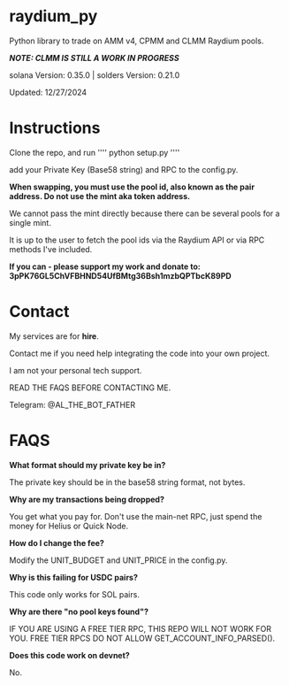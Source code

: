 # raydium_py

Python library to trade on AMM v4, CPMM and CLMM Raydium pools. 

***NOTE: CLMM IS STILL A WORK IN PROGRESS***

solana Version: 0.35.0 | solders Version: 0.21.0

Updated: 12/27/2024


# Instructions

Clone the repo, and run 
''''
python setup.py
''''

add your Private Key (Base58 string) and RPC to the config.py.

**When swapping, you must use the pool id, also known as the pair address. Do not use the mint aka token address.** 

We cannot pass the mint directly because there can be several pools for a single mint.

It is up to the user to fetch the pool ids via the Raydium API or via RPC methods I've included. 


**If you can - please support my work and donate to: 3pPK76GL5ChVFBHND54UfBMtg36Bsh1mzbQPTbcK89PD**


# Contact

My services are for **hire**. 

Contact me if you need help integrating the code into your own project. 

I am not your personal tech support. 

READ THE FAQS BEFORE CONTACTING ME. 

Telegram: @AL_THE_BOT_FATHER


# FAQS

**What format should my private key be in?** 

The private key should be in the base58 string format, not bytes. 

**Why are my transactions being dropped?** 

You get what you pay for. Don't use the main-net RPC, just spend the money for Helius or Quick Node.

**How do I change the fee?** 

Modify the UNIT_BUDGET and UNIT_PRICE in the config.py. 

**Why is this failing for USDC pairs?** 

This code only works for SOL pairs. 

**Why are there "no pool keys found"?** 

IF YOU ARE USING A FREE TIER RPC, THIS REPO WILL NOT WORK FOR YOU. FREE TIER RPCS DO NOT ALLOW GET_ACCOUNT_INFO_PARSED().

**Does this code work on devnet?**

No. 
